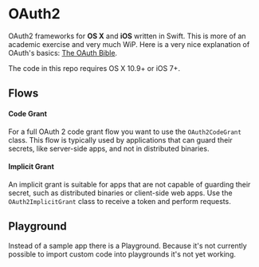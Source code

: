 OAuth2
======

OAuth2 frameworks for **OS X** and **iOS** written in Swift.
This is more of an academic exercise and very much WiP.
Here is a very nice explanation of OAuth's basics: [The OAuth Bible](http://oauthbible.com/#oauth-2-three-legged).

The code in this repo requires OS X 10.9+ or iOS 7+.

Flows
-----

#### Code Grant

For a full OAuth 2 code grant flow you want to use the `OAuth2CodeGrant` class.
This flow is typically used by applications that can guard their secrets, like server-side apps, and not in distributed binaries.

#### Implicit Grant

An implicit grant is suitable for apps that are not capable of guarding their secret, such as distributed binaries or client-side web apps.
Use the `OAuth2ImplicitGrant` class to receive a token and perform requests.


Playground
----------

Instead of a sample app there is a Playground.
Because it's not currently possible to import custom code into playgrounds it's not yet working.
